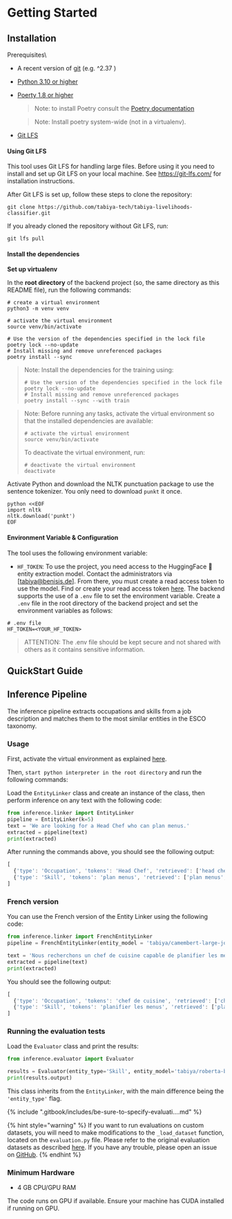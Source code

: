 # Getting Started

## Installation

Prerequisites\


* A recent version of [git](https://git-scm.com/) (e.g. ^2.37 )
* [Python 3.10 or higher](https://www.python.org/downloads/)
*   [Poerty 1.8 or higher](https://python-poetry.org/)

    > Note: to install Poetry consult the [Poetry documentation](https://python-poetry.org/docs/#installing-with-the-official-installer)

    > Note: Install poetry system-wide (not in a virtualenv).
* [Git LFS](https://git-lfs.github.com/)

#### Using Git LFS

This tool uses Git LFS for handling large files. Before using it you need to install and set up Git LFS on your local machine. See https://git-lfs.com/ for installation instructions.

After Git LFS is set up, follow these steps to clone the repository:

```shell
git clone https://github.com/tabiya-tech/tabiya-livelihoods-classifier.git
```

If you already cloned the repository without Git LFS, run:

```shell
git lfs pull
```

#### Install the dependencies <a href="#dep" id="dep"></a>

**Set up virtualenv**

In the **root directory** of the backend project (so, the same directory as this README file), run the following commands:

```shell
# create a virtual environment
python3 -m venv venv

# activate the virtual environment
source venv/bin/activate
```

```shell
# Use the version of the dependencies specified in the lock file
poetry lock --no-update
# Install missing and remove unreferenced packages
poetry install --sync
```

> Note: Install the dependencies for the training using:
>
> ```shell
> # Use the version of the dependencies specified in the lock file
> poetry lock --no-update
> # Install missing and remove unreferenced packages
> poetry install --sync --with train
> ```

> Note: Before running any tasks, activate the virtual environment so that the installed dependencies are available:
>
> ```shell
> # activate the virtual environment
> source venv/bin/activate
> ```
>
> To deactivate the virtual environment, run:
>
> ```shell
> # deactivate the virtual environment
> deactivate
> ```

Activate Python and download the NLTK punctuation package to use the sentence tokenizer. You only need to download `punkt` it once.

```shell
python <<EOF
import nltk
nltk.download('punkt')
EOF
```

#### Environment Variable & Configuration

The tool uses the following environment variable:

* `HF_TOKEN`: To use the project, you need access to the HuggingFace 🤗 entity extraction model. Contact the administrators via \[tabiya@benisis.de]. From there, you must create a read access token to use the model. Find or create your read access token [here](https://huggingface.co/settings/tokens). The backend supports the use of a `.env` file to set the environment variable. Create a `.env` file in the root directory of the backend project and set the environment variables as follows:

```dotenv
# .env file
HF_TOKEN=<YOUR_HF_TOKEN>
```

> ATTENTION: The .env file should be kept secure and not shared with others as it contains sensitive information.

## QuickStart Guide

## Inference Pipeline

The inference pipeline extracts occupations and skills from a job description and matches them to the most similar entities in the ESCO taxonomy.

### Usage

First, activate the virtual environment as explained [here](getting-started.md#dep).

Then, `start python interpreter in the root directory` and run the following commands:

Load the `EntityLinker` class and create an instance of the class, then perform inference on any text with the following code:

```python
from inference.linker import EntityLinker
pipeline = EntityLinker(k=5)
text = 'We are looking for a Head Chef who can plan menus.'
extracted = pipeline(text)
print(extracted)
```

After running the commands above, you should see the following output:

```js
[
  {'type': 'Occupation', 'tokens': 'Head Chef', 'retrieved': ['head chef', 'industrial head chef', 'head pastry chef', 'chef', 'kitchen chef']},
  {'type': 'Skill', 'tokens': 'plan menus', 'retrieved': ['plan menus', 'plan patient menus', 'present menus', 'plan schedule', 'plan engineering activities']}
]
```

### French version

You can use the French version of the Entity Linker using the following code:

```python
from inference.linker import FrenchEntityLinker
pipeline = FrenchEntityLinker(entity_model = 'tabiya/camembert-large-job-ner', similarity_model = 'intfloat/multilingual-e5-base')

text = 'Nous recherchons un chef de cuisine capable de planifier les menus.'
extracted = pipeline(text)
print(extracted)
```

&#x20;You should see the following output:

```javascript
[
  {'type': 'Occupation', 'tokens': 'chef de cuisine', 'retrieved': ['chef de cuisine', 'chef de marque', 'chef mécanicien', 'chef cuisinier/cheffe cuisinière', 'chef de train']}, 
  {'type': 'Skill', 'tokens': 'planifier les menus', 'retrieved': ['planifier les menus', 'présenter des menus', 'établir les menus des patients', 'préparer des plannings', 'préparer des plats préparés']}
]
```

### Running the evaluation tests

Load the `Evaluator` class and print the results:

```python
from inference.evaluator import Evaluator

results = Evaluator(entity_type='Skill', entity_model='tabiya/roberta-base-job-ner', similarity_model='all-MiniLM-L6-v2', crf=False, evaluation_mode=True)
print(results.output)
```

This class inherits from the `EntityLinker`, with the main difference being the `'entity_type'` flag.

{% include ".gitbook/includes/be-sure-to-specify-evaluati....md" %}

{% hint style="warning" %}
If you want to run evaluations on custom datasets, you will need to make modifications to the `_load_dataset` function, located on the `evaluation.py` file. Please refer to the original evaluation datasets as described [here](datasets.md). If you have any trouble, please open an issue on [GitHub](https://github.com/tabiya-tech/tabiya-livelihoods-classifier/issues).
{% endhint %}

### Minimum Hardware

* 4 GB CPU/GPU RAM

The code runs on GPU if available. Ensure your machine has CUDA installed if running on GPU.
